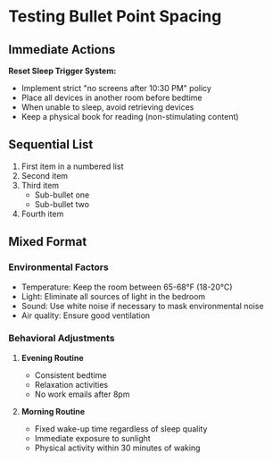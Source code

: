 # Testing Bullet Point Spacing

## Immediate Actions

**Reset Sleep Trigger System:**
- Implement strict "no screens after 10:30 PM" policy
- Place all devices in another room before bedtime
- When unable to sleep, avoid retrieving devices
- Keep a physical book for reading (non-stimulating content)

## Sequential List

1. First item in a numbered list
2. Second item
3. Third item
   - Sub-bullet one
   - Sub-bullet two
4. Fourth item

## Mixed Format

### Environmental Factors
- Temperature: Keep the room between 65-68°F (18-20°C)
- Light: Eliminate all sources of light in the bedroom
- Sound: Use white noise if necessary to mask environmental noise
- Air quality: Ensure good ventilation

### Behavioral Adjustments

1. **Evening Routine**
   - Consistent bedtime
   - Relaxation activities
   - No work emails after 8pm

2. **Morning Routine**
   - Fixed wake-up time regardless of sleep quality
   - Immediate exposure to sunlight
   - Physical activity within 30 minutes of waking
